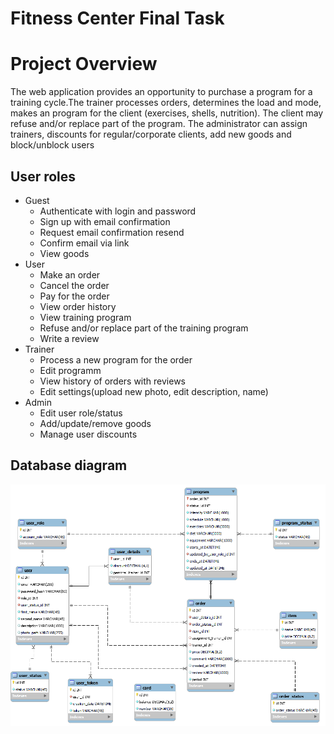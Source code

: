 # Fitness Center Final Task
# Project Overview
The web application provides an opportunity to purchase a program for a training cycle.The trainer processes orders, determines the load and mode, makes an program for the client (exercises, shells, nutrition). The client may refuse and/or replace part of the program. The administrator can assign trainers, discounts for regular/corporate clients, add new goods and block/unblock users
## User roles
* Guest
    + Authenticate with login and password
    + Sign up with email confirmation
    + Request email confirmation resend
    + Confirm email via link
    + View goods
* User
    + Make an order
    + Cancel the order
    + Pay for the order
    + View order history
    + View training program
    + Refuse and/or replace part of the training program
    + Write a review
* Trainer
    + Process a new program for the order
    + Edit programm
    + View history of orders with reviews
    + Edit settings(upload new photo, edit description, name)
* Admin
    + Edit user role/status
    + Add/update/remove goods
    + Manage user discounts
## Database diagram
![database](sql/diagram.png)
